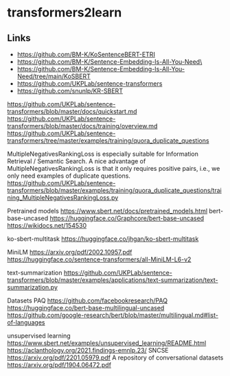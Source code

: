 # transformers2learn

## Links
- https://github.com/BM-K/KoSentenceBERT-ETRI
- https://github.com/BM-K/Sentence-Embedding-Is-All-You-Need\
- https://github.com/BM-K/Sentence-Embedding-Is-All-You-Need/tree/main/KoSBERT
- https://github.com/UKPLab/sentence-transformers
- https://github.com/snunlp/KR-SBERT

https://github.com/UKPLab/sentence-transformers/blob/master/docs/quickstart.md
https://github.com/UKPLab/sentence-transformers/blob/master/docs/training/overview.md
https://github.com/UKPLab/sentence-transformers/tree/master/examples/training/quora_duplicate_questions

MultipleNegativesRankingLoss is especially suitable for Information Retrieval / Semantic Search. A nice advantage of MultipleNegativesRankingLoss is that it only requires positive pairs, i.e., we only need examples of duplicate questions.
https://github.com/UKPLab/sentence-transformers/blob/master/examples/training/quora_duplicate_questions/training_MultipleNegativesRankingLoss.py


Pretrained models
https://www.sbert.net/docs/pretrained_models.html
bert-base-uncased
https://huggingface.co/Graphcore/bert-base-uncased
https://wikidocs.net/154530

ko-sbert-multitask
https://huggingface.co/jhgan/ko-sbert-multitask

MiniLM
https://arxiv.org/pdf/2002.10957.pdf
https://huggingface.co/sentence-transformers/all-MiniLM-L6-v2

text-summarization
https://github.com/UKPLab/sentence-transformers/blob/master/examples/applications/text-summarization/text-summarization.py

Datasets
PAQ
https://github.com/facebookresearch/PAQ
https://huggingface.co/bert-base-multilingual-uncased
https://github.com/google-research/bert/blob/master/multilingual.md#list-of-languages

unsupervised learning
https://www.sbert.net/examples/unsupervised_learning/README.html
https://aclanthology.org/2021.findings-emnlp.23/
SNCSE
https://arxiv.org/pdf/2201.05979.pdf
A repository of conversational datasets
https://arxiv.org/pdf/1904.06472.pdf

